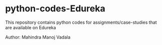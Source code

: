 # python-codes-Edureka
This repository contains python codes for assignments/case-studies that are available on Edureka

Author: Mahindra Manoj Vadala
